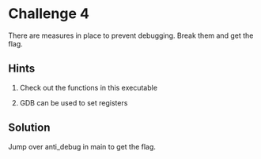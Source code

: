 Challenge 4
===========
There are measures in place to prevent debugging. Break them and get the flag.

Hints
-----
1. Check out the functions in this executable

2. GDB can be used to set registers

Solution
--------
Jump over anti_debug in main to get the flag.

